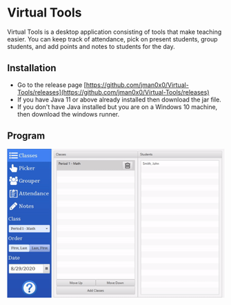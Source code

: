 # Virtual Tools
Virtual Tools is a desktop application consisting of tools that make teaching easier. You can keep track of attendance, pick on present students, group students, and add points and notes to students for the day.

## Installation
* Go to the release page [https://github.com/jman0x0/Virtual-Tools/releases](https://github.com/jman0x0/Virtual-Tools/releases)
* If you have Java 11 or above already installed then download the jar file.
* If you don't have Java installed but you are on a Windows 10 machine, then download the windows runner.

## Program
![Virtual Tools Example](example.gif)
